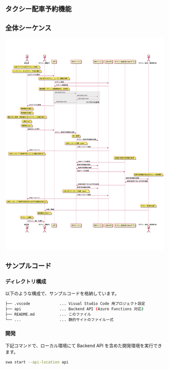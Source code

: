 ## タクシー配車予約機能

## 全体シーケンス

![全体シーケンス](../docs/self-paced-handson/images/admin/sequences.png)

## サンプルコード

### ディレクトリ構成

以下のような構成で、サンプルコードを格納しています。

```bash
├── .vscode             ... Visual Studio Code 用プロジェクト設定
├── api                 ... Backend API (Azure Functions 対応) 
├── README.md           ... このファイル
└── ...                 ... 静的サイトのファイル一式
```
### 開発

下記コマンドで、ローカル環境にて Backend API を含めた開発環境を実行できます。

```bash
swa start --api-location api
```

